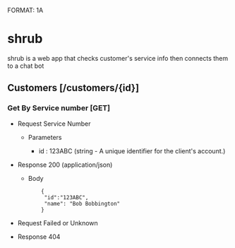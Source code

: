 FORMAT: 1A

# shrub

shrub is a web app that checks customer's service info then connects them to a chat bot

## Customers [/customers/{id}]

### Get By Service number [GET]

+ Request Service Number

    + Parameters

        + id : 123ABC (string - A unique identifier for the client's account.)

+ Response 200 (application/json)

  + Body

            {
             "id":"123ABC",
             "name": "Bob Bobbington"
            }

+ Request Failed or Unknown

+ Response 404
